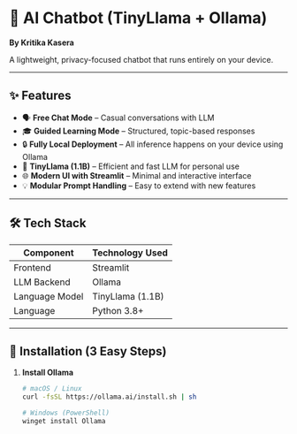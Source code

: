# 🔹 AI Chatbot (TinyLlama + Ollama)
**By Kritika Kasera**

A lightweight, privacy-focused chatbot that runs entirely on your device.

---

## ✨ Features

- 🗣️ **Free Chat Mode** – Casual conversations with LLM  
- 🎓 **Guided Learning Mode** – Structured, topic-based responses  
- 🔒 **Fully Local Deployment** – All inference happens on your device using Ollama  
- 🧠 **TinyLlama (1.1B)** – Efficient and fast LLM for personal use  
- 🌐 **Modern UI with Streamlit** – Minimal and interactive interface  
- 💡 **Modular Prompt Handling** – Easy to extend with new features  

---

## 🛠️ Tech Stack

| Component        | Technology Used    |
|------------------|--------------------|
| Frontend         | Streamlit          |
| LLM Backend      | Ollama             |
| Language Model   | TinyLlama (1.1B)   |
| Language         | Python 3.8+        |

---

## 🚀 Installation (3 Easy Steps)

1. **Install Ollama**

   ```bash
   # macOS / Linux
   curl -fsSL https://ollama.ai/install.sh | sh

   # Windows (PowerShell)
   winget install Ollama
